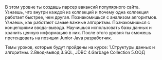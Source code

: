 В этом уровне ты создашь парсер вакансий популярного сайта. 
Узнаешь, что внутри каждой из коллекций и почему одна коллекция работает быстрее, чем другая. 
Познакомишься с анализом алгоритмов. 
Узнаешь, как работают самые важные алгоритмы. 
Познакомишься с концепциями ввода-вывода. 
Научишься использовать базы данных и хранить ценную информацию в них. 
После этого уровня ты сможешь претендовать на позиции Junior Java разработчик.

Темы уроков, которые будут пройдены на курсе:
1.Структуры данных и алгоритмы. 
2.Ввод-вывод
3.SQL, JDBC
4.Garbage Collection
5.ООД